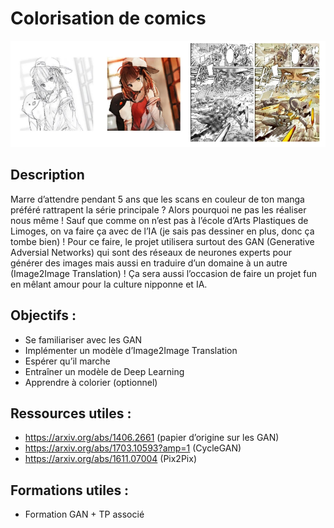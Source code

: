 # Colorisation de comics

![](https://github.com/Automatants/Projet/blob/main/image_colorisation.png)

## Description 
Marre d’attendre pendant 5 ans que les scans en couleur de ton manga préféré rattrapent la série principale ? Alors pourquoi ne pas les réaliser nous même ! Sauf que comme on n’est pas à l’école d’Arts Plastiques de Limoges, on va faire ça avec de l’IA (je sais pas dessiner en plus, donc ça tombe bien) ! Pour ce faire, le projet utilisera surtout des GAN (Generative Adversial Networks) qui sont des réseaux de neurones 
experts pour générer des images mais aussi en traduire d’un domaine à un autre (Image2Image Translation) ! Ça sera aussi l’occasion de faire un projet fun en mêlant amour pour la culture nipponne et IA. 

## Objectifs :
- Se familiariser avec les GAN
- Implémenter un modèle d’Image2Image Translation
- Espérer qu’il marche
- Entraîner un modèle de Deep Learning
- Apprendre à colorier (optionnel)

## Ressources utiles :
- https://arxiv.org/abs/1406.2661 (papier d’origine sur les GAN)
- https://arxiv.org/abs/1703.10593?amp=1 (CycleGAN)
- https://arxiv.org/abs/1611.07004 (Pix2Pix)

## Formations utiles :
- Formation GAN + TP associé

